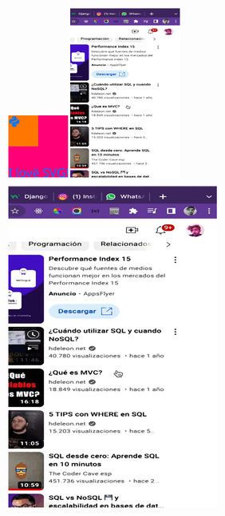 
<img src="readme/shields/shield4.svg" alt="Logo" width="120">

<img src="readme/img/g4.gif" alt="Logo" width="220">

![cgapp_deploy](readme/img/g4.gif)
